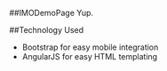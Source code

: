 ##IMODemoPage
Yup.

##Technology Used
- Bootstrap for easy mobile integration
- AngularJS for easy HTML templating
